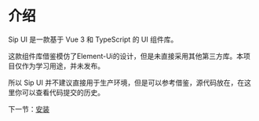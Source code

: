 # 介绍

Sip UI 是一款基于 Vue 3 和 TypeScript 的 UI 组件库。

这款组件库借鉴模仿了Element-Ui的设计，但是未直接采用其他第三方库。本项目仅作为学习用途，并未发布。

所以 Sip UI 并不建议直接用于生产环境，但是可以参考借鉴，源代码放在，在这里你可以查看代码提交的历史。


下一节：[安装](#/doc/install)
